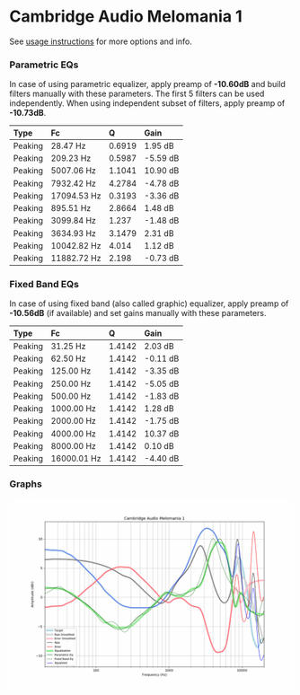 # Cambridge Audio Melomania 1
See [usage instructions](https://github.com/jaakkopasanen/AutoEq#usage) for more options and info.

### Parametric EQs
In case of using parametric equalizer, apply preamp of **-10.60dB** and build filters manually
with these parameters. The first 5 filters can be used independently.
When using independent subset of filters, apply preamp of **-10.73dB**.

| Type    | Fc          |      Q | Gain     |
|:--------|:------------|:-------|:---------|
| Peaking | 28.47 Hz    | 0.6919 | 1.95 dB  |
| Peaking | 209.23 Hz   | 0.5987 | -5.59 dB |
| Peaking | 5007.06 Hz  | 1.1041 | 10.90 dB |
| Peaking | 7932.42 Hz  | 4.2784 | -4.78 dB |
| Peaking | 17094.53 Hz | 0.3193 | -3.36 dB |
| Peaking | 895.51 Hz   | 2.8664 | 1.48 dB  |
| Peaking | 3099.84 Hz  | 1.237  | -1.48 dB |
| Peaking | 3634.93 Hz  | 3.1479 | 2.31 dB  |
| Peaking | 10042.82 Hz | 4.014  | 1.12 dB  |
| Peaking | 11882.72 Hz | 2.198  | -0.73 dB |

### Fixed Band EQs
In case of using fixed band (also called graphic) equalizer, apply preamp of **-10.56dB**
(if available) and set gains manually with these parameters.

| Type    | Fc          |      Q | Gain     |
|:--------|:------------|:-------|:---------|
| Peaking | 31.25 Hz    | 1.4142 | 2.03 dB  |
| Peaking | 62.50 Hz    | 1.4142 | -0.11 dB |
| Peaking | 125.00 Hz   | 1.4142 | -3.35 dB |
| Peaking | 250.00 Hz   | 1.4142 | -5.05 dB |
| Peaking | 500.00 Hz   | 1.4142 | -1.83 dB |
| Peaking | 1000.00 Hz  | 1.4142 | 1.28 dB  |
| Peaking | 2000.00 Hz  | 1.4142 | -1.75 dB |
| Peaking | 4000.00 Hz  | 1.4142 | 10.37 dB |
| Peaking | 8000.00 Hz  | 1.4142 | 0.10 dB  |
| Peaking | 16000.01 Hz | 1.4142 | -4.40 dB |

### Graphs
![](./Cambridge%20Audio%20Melomania%201.png)